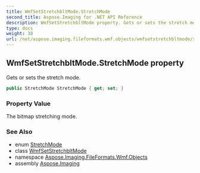 ```yaml
---
title: WmfSetStretchbltMode.StretchMode
second_title: Aspose.Imaging for .NET API Reference
description: WmfSetStretchbltMode property. Gets or sets the stretch mode
type: docs
weight: 30
url: /net/aspose.imaging.fileformats.wmf.objects/wmfsetstretchbltmode/stretchmode/
---
```

## WmfSetStretchbltMode.StretchMode property

Gets or sets the stretch mode.

```csharp
public StretchMode StretchMode { get; set; }
```

### Property Value

The bitmap stretching mode.

### See Also

* enum [StretchMode](../../../aspose.imaging.fileformats.wmf.consts/stretchmode/)
* class [WmfSetStretchbltMode](../)
* namespace [Aspose.Imaging.FileFormats.Wmf.Objects](../../wmfsetstretchbltmode/)
* assembly [Aspose.Imaging](../../../)


